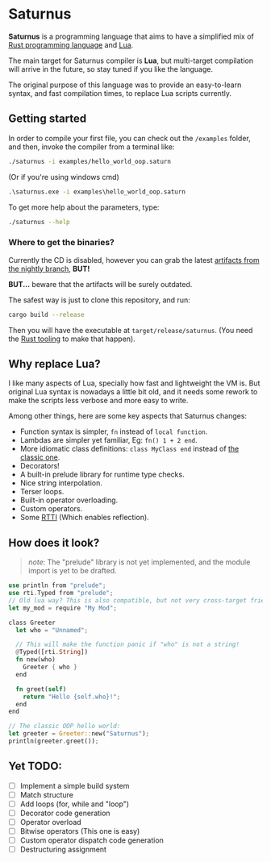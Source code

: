 # Saturnus

**Saturnus** is a programming language that aims to have a simplified mix of
[Rust programming language](https://www.rust-lang.org/) and [Lua](https://www.lua.org/).

The main target for Saturnus compiler is **Lua**, but multi-target compilation
will arrive in the future, so stay tuned if you like the language.

The original purpose of this language was to provide an easy-to-learn syntax,
and fast compilation times, to replace Lua scripts currently.

## Getting started

In order to compile your first file, you can check out the `/examples` folder,
and then, invoke the compiler from a terminal like:

```sh
./saturnus -i examples/hello_world_oop.saturn
```

(Or if you're using windows cmd)
```cmd
.\saturnus.exe -i examples\hello_world_oop.saturn
```

To get more help about the parameters, type:
```sh
./saturnus --help
```

### Where to get the binaries?

Currently the CD is disabled, however you can grab the latest [artifacts from
the nightly branch][nightly], **BUT!**

[nightly]: https://github.com/sigmasoldi3r/Saturnus/actions/workflows/build-artifacts.yml

**BUT...** beware that the artifacts will be surely outdated.

The safest way is just to clone this repository, and run:

```sh
cargo build --release
```

Then you will have the executable at `target/release/saturnus`. (You need the
[Rust tooling][rustup] to make that happen).

[rustup]: https://www.rust-lang.org/learn/get-started

## Why replace Lua?

I like many aspects of Lua, specially how fast and lightweight the VM is. But
original Lua syntax is nowadays a little bit old, and it needs some rework to
make the scripts less verbose and more easy to write.

Among other things, here are some key aspects that Saturnus changes:

- Function syntax is simpler, `fn` instead of `local function`.
- Lambdas are simpler yet familiar, Eg: `fn() 1 + 2 end`.
- More idiomatic class definitions: `class MyClass end` instead of [the classic one](https://www.lua.org/manual/2.4/node36.html).
- Decorators!
- A built-in prelude library for runtime type checks.
- Nice string interpolation.
- Terser loops.
- Built-in operator overloading.
- Custom operators.
- Some [RTTI](https://en.wikipedia.org/wiki/Run-time_type_information) (Which enables reflection).

## How does it look?

> *note*: The "prelude" library is not yet implemented, and the module import
> is yet to be drafted.

```rs
use println from "prelude";
use rti.Typed from "prelude";
// Old lua way? This is also compatible, but not very cross-target friendly.
let my_mod = require "My Mod";

class Greeter
  let who = "Unnamed";

  // This will make the function panic if "who" is not a string!
  @Typed([rti.String])
  fn new(who)
    Greeter { who }
  end

  fn greet(self)
    return "Hello {self.who}!";
  end
end

// The classic OOP hello world:
let greeter = Greeter::new("Saturnus");
println(greeter.greet());
```

## Yet TODO:

- [ ] Implement a simple build system
- [ ] Match structure
- [ ] Add loops (for, while and "loop")
- [ ] Decorator code generation
- [ ] Operator overload
- [ ] Bitwise operators (This one is easy)
- [ ] Custom operator dispatch code generation
- [ ] Destructuring assignment
